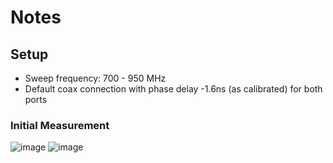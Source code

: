 # Notes
## Setup
- Sweep frequency: 700 - 950 MHz
- Default coax connection with phase delay -1.6ns (as calibrated) for both ports



### Initial Measurement

![image](images/S11_v0.png)
![image](images/Z11_v0.png)
